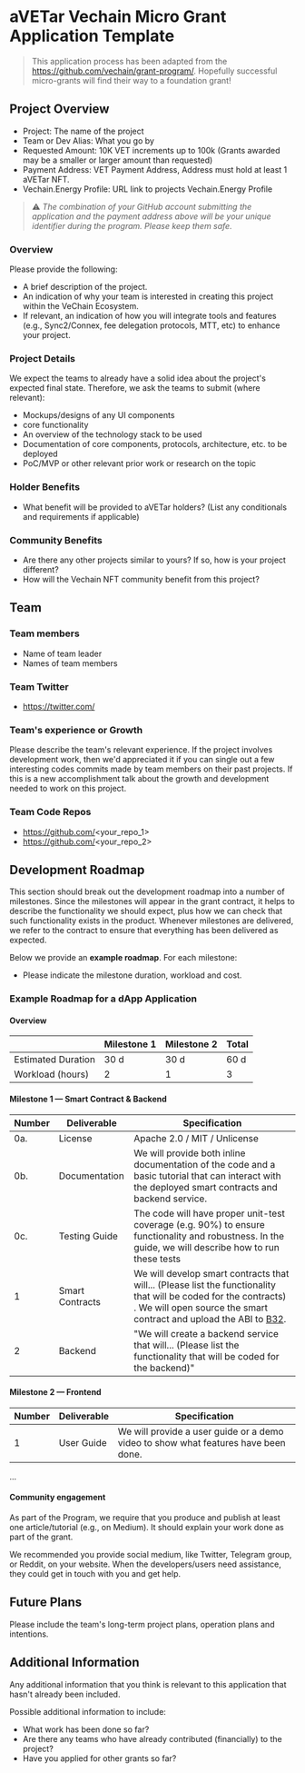 # aVETar Vechain Micro Grant Application Template
> This application process has been adapted from the https://github.com/vechain/grant-program/. Hopefully successful micro-grants will find their way to a foundation grant!

## Project Overview 

- Project: The name of the project
- Team or Dev Alias: What you go by 
- Requested Amount: 10K VET increments up to 100k (Grants awarded may be a smaller or larger amount than requested)
- Payment Address: VET Payment Address, Address must hold at least 1 aVETar NFT.
- Vechain.Energy Profile: URL link to projects Vechain.Energy Profile

> ⚠️ *The combination of your GitHub account submitting the application and the payment address above will be your unique identifier during the program. Please keep them safe.*

### Overview

Please provide the following:
- A brief description of the project.
- An indication of why your team is interested in creating this project within the VeChain Ecosystem.
- If relevant, an indication of how you will integrate tools and features (e.g., Sync2/Connex, fee delegation protocols, MTT, etc) to enhance your project. 

### Project Details

We expect the teams to already have a solid idea about the project's expected final state.
Therefore, we ask the teams to submit (where relevant):
- Mockups/designs of any UI components
- core functionality
- An overview of the technology stack to be used
- Documentation of core components, protocols, architecture, etc. to be deployed
- PoC/MVP or other relevant prior work or research on the topic

### Holder Benefits
- What benefit will be provided to aVETar holders? (List any conditionals and requirements if applicable)

### Community Benefits
- Are there any other projects similar to yours? If so, how is your project different?
- How will the Vechain NFT community benefit from this project?

## Team 

### Team members

- Name of team leader
- Names of team members

### Team Twitter

- https://twitter.com/<handle>

### Team's experience or Growth

Please describe the team's relevant experience. If the project involves development work, then we'd appreciated it if you can single out a few interesting codes commits made by team members on their past projects. If this is a new accomplishment talk about the growth and development needed to work on this project.

### Team Code Repos

- https://github.com/<your_repo_1>
- https://github.com/<your_repo_2>


## Development Roadmap 

This section should break out the development roadmap into a number of milestones. Since the milestones will appear in the grant contract, it helps to describe the functionality we should expect, plus how we can check that such functionality exists in the product. Whenever milestones are delivered, we refer to the contract to ensure that everything has been delivered as expected.

Below we provide an <b>example roadmap</b>. For each milestone:

- Please indicate the milestone duration, workload and cost. 


### Example Roadmap for a dApp Application

#### Overview

|  | Milestone 1 | Milestone 2 | Total |
| - | - |- | - |
| Estimated Duration | 30 d | 30 d | 60 d |
| Workload (hours) | 2 | 1 | 3 |

#### Milestone 1 — Smart Contract & Backend

| Number | Deliverable | Specification |
|-|-|-|
| 0a.| License | Apache 2.0 / MIT / Unlicense |
| 0b. | Documentation | We will provide both inline documentation of the code and a basic tutorial that can interact with the deployed smart contracts and backend service. |
| 0c. | Testing Guide | The code will have proper unit-test coverage (e.g. 90%) to ensure functionality and robustness. In the guide, we will describe how to run these tests |
| 1 | Smart Contracts | We will develop smart contracts that will...  (Please list the functionality that will be coded for the contracts) . We will open source the smart contract and upload the ABI to [B32](https://github.com/vechain/b32). |
| 2 | Backend | "We will create a backend service that will... (Please list the functionality that will be coded for the backend)" |

#### Milestone 2  —  Frontend
| Number | Deliverable | Specification |
|-|-|-|
| 1 | User Guide | We will provide a user guide or a demo video to show what features have been done.  |
...

#### Community engagement

As part of the Program, we require that you produce and publish at least one article/tutorial (e.g., on Medium). It should explain your work done as part of the grant. 

We recommended you provide social medium, like Twitter, Telegram group, or Reddit, on your website. When the developers/users need assistance, they could get in touch with you and get help.

## Future Plans

Please include the team's long-term project plans, operation plans and intentions.

## Additional Information 

Any additional information that you think is relevant to this application that hasn't already been included.

Possible additional information to include:
- What work has been done so far?
- Are there any teams who have already contributed (financially) to the project?
- Have you applied for other grants so far?
